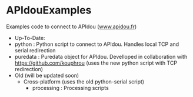 # APIdouExamples
Examples code to connect to APIdou (www.apidou.fr)

* Up-To-Date:
 * python : Python script to connect to APIdou. Handles local TCP and serial redirection
 * puredata : Puredata object for APIdou. Develloped in collaboration with https://github.com/kouphrou (uses the new python script with TCP redirection)
* Old (will be updated soon)
  * Cross-platform (uses the old python-serial script)
    * processing : Processing scripts
